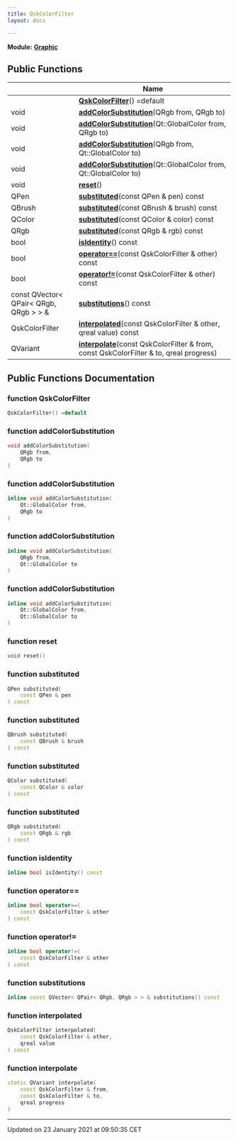 ```yaml
---
title: QskColorFilter
layout: docs

---
```



**Module:** **[Graphic](/docs/modules/group___graphic/)**



## Public Functions

|                | Name           |
| -------------- | -------------- |
| | **[QskColorFilter](/docs/classes/class_qsk_color_filter/#function-qskcolorfilter)**() =default |
| void | **[addColorSubstitution](/docs/classes/class_qsk_color_filter/#function-addcolorsubstitution)**(QRgb from, QRgb to) |
| void | **[addColorSubstitution](/docs/classes/class_qsk_color_filter/#function-addcolorsubstitution)**(Qt::GlobalColor from, QRgb to) |
| void | **[addColorSubstitution](/docs/classes/class_qsk_color_filter/#function-addcolorsubstitution)**(QRgb from, Qt::GlobalColor to) |
| void | **[addColorSubstitution](/docs/classes/class_qsk_color_filter/#function-addcolorsubstitution)**(Qt::GlobalColor from, Qt::GlobalColor to) |
| void | **[reset](/docs/classes/class_qsk_color_filter/#function-reset)**() |
| QPen | **[substituted](/docs/classes/class_qsk_color_filter/#function-substituted)**(const QPen & pen) const |
| QBrush | **[substituted](/docs/classes/class_qsk_color_filter/#function-substituted)**(const QBrush & brush) const |
| QColor | **[substituted](/docs/classes/class_qsk_color_filter/#function-substituted)**(const QColor & color) const |
| QRgb | **[substituted](/docs/classes/class_qsk_color_filter/#function-substituted)**(const QRgb & rgb) const |
| bool | **[isIdentity](/docs/classes/class_qsk_color_filter/#function-isidentity)**() const |
| bool | **[operator==](/docs/classes/class_qsk_color_filter/#function-operator==)**(const QskColorFilter & other) const |
| bool | **[operator!=](/docs/classes/class_qsk_color_filter/#function-operator!=)**(const QskColorFilter & other) const |
| const QVector< QPair< QRgb, QRgb > > & | **[substitutions](/docs/classes/class_qsk_color_filter/#function-substitutions)**() const |
| QskColorFilter | **[interpolated](/docs/classes/class_qsk_color_filter/#function-interpolated)**(const QskColorFilter & other, qreal value) const |
| QVariant | **[interpolate](/docs/classes/class_qsk_color_filter/#function-interpolate)**(const QskColorFilter & from, const QskColorFilter & to, qreal progress) |

## Public Functions Documentation

### function QskColorFilter

```cpp
QskColorFilter() =default
```


### function addColorSubstitution

```cpp
void addColorSubstitution(
    QRgb from,
    QRgb to
)
```


### function addColorSubstitution

```cpp
inline void addColorSubstitution(
    Qt::GlobalColor from,
    QRgb to
)
```


### function addColorSubstitution

```cpp
inline void addColorSubstitution(
    QRgb from,
    Qt::GlobalColor to
)
```


### function addColorSubstitution

```cpp
inline void addColorSubstitution(
    Qt::GlobalColor from,
    Qt::GlobalColor to
)
```


### function reset

```cpp
void reset()
```


### function substituted

```cpp
QPen substituted(
    const QPen & pen
) const
```


### function substituted

```cpp
QBrush substituted(
    const QBrush & brush
) const
```


### function substituted

```cpp
QColor substituted(
    const QColor & color
) const
```


### function substituted

```cpp
QRgb substituted(
    const QRgb & rgb
) const
```


### function isIdentity

```cpp
inline bool isIdentity() const
```


### function operator==

```cpp
inline bool operator==(
    const QskColorFilter & other
) const
```


### function operator!=

```cpp
inline bool operator!=(
    const QskColorFilter & other
) const
```


### function substitutions

```cpp
inline const QVector< QPair< QRgb, QRgb > > & substitutions() const
```


### function interpolated

```cpp
QskColorFilter interpolated(
    const QskColorFilter & other,
    qreal value
) const
```


### function interpolate

```cpp
static QVariant interpolate(
    const QskColorFilter & from,
    const QskColorFilter & to,
    qreal progress
)
```


-------------------------------

Updated on 23 January 2021 at 09:50:35 CET